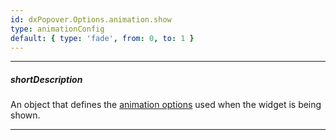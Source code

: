 ```yaml
---
id: dxPopover.Options.animation.show
type: animationConfig
default: { type: 'fade', from: 0, to: 1 }
---
```

---
##### shortDescription
An object that defines the [animation options](/Documentation/ApiReference/Common/Object_Structures/animationConfig/) used when the widget is being shown.

---
